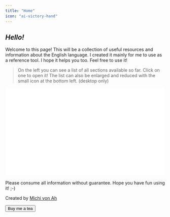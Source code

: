 ```yaml
---
title: "Home"
icon: "ai-victory-hand"
---
```


## <var id="greeting">Hello!</var> <i class="ai-victory-hand"></i>

Welcome to this page! This will be a collection of useful resources and information about the English language. I created it mainly for me to use as a reference tool. I hope it helps you too. Feel free to use it!

> On the left you can see a list of all sections available so far. Click on one to open it! The list can also be enlarged and reduced with the small icon at the bottom left. (desktop only)

![English introduction](assets/images/english_background.svg "English introduction")

Please consume all information without guarantee. Hope you have fun using it! ;-)

Created by [Michi von Ah](https://michivonah.ch)

<button onclick="window.open('https://paypal.me/michivonah')">Buy me a tea <i class="ai-togo-cup"></i></button>